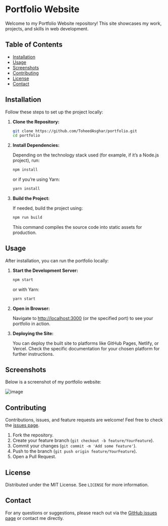 # Portfolio Website

Welcome to my Portfolio Website repository! This site showcases my work, projects, and skills in web development.

## Table of Contents

- [Installation](#installation)
- [Usage](#usage)
- [Screenshots](#screenshots)
- [Contributing](#contributing)
- [License](#license)
- [Contact](#contact)

## Installation

Follow these steps to set up the project locally:

1. **Clone the Repository:**

   ```bash
   git clone https://github.com/ToheedAsghar/portfolio.git
   cd portfolio
   ```

2. **Install Dependencies:**

   Depending on the technology stack used (for example, if it’s a Node.js project), run:

   ```bash
   npm install
   ```

   or if you’re using Yarn:

   ```bash
   yarn install
   ```

3. **Build the Project:**

   If needed, build the project using:

   ```bash
   npm run build
   ```

   This command compiles the source code into static assets for production.

## Usage

After installation, you can run the portfolio locally:

1. **Start the Development Server:**

   ```bash
   npm start
   ```

   or with Yarn:

   ```bash
   yarn start
   ```

2. **Open in Browser:**

   Navigate to [http://localhost:3000](http://localhost:3000) (or the specified port) to see your portfolio in action.

3. **Deploying the Site:**

   You can deploy the built site to platforms like GitHub Pages, Netlify, or Vercel. Check the specific documentation for your chosen platform for further instructions.

## Screenshots

Below is a screenshot of my portfolio website:

![image](https://github.com/user-attachments/assets/5c1a89d7-f627-4b42-9542-3341d8d938f2)

## Contributing

Contributions, issues, and feature requests are welcome! Feel free to check the [issues page](https://github.com/ToheedAsghar/portfolio/issues).

1. Fork the repository.
2. Create your feature branch (`git checkout -b feature/YourFeature`).
3. Commit your changes (`git commit -m 'Add some feature'`).
4. Push to the branch (`git push origin feature/YourFeature`).
5. Open a Pull Request.

## License

Distributed under the MIT License. See `LICENSE` for more information.

## Contact

For any questions or suggestions, please reach out via the [GitHub issues page](https://github.com/ToheedAsghar/portfolio/issues) or contact me directly.
